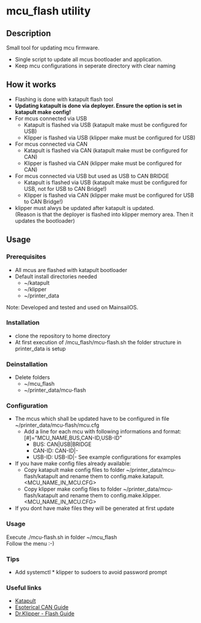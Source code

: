 # mcu_flash utility

## Description
Small tool for updating mcu firmware.
- Single script to update all mcus bootloader and application.
- Keep mcu configurations in seperate directory with clear naming

## How it works
- Flashing is done with katapult flash tool
- <b>Updating katapult is done via deployer. Ensure the option is set in katapult make config!</b>
- For mcus connected via USB
    - Katapult is flashed via USB (katapult make must be configured for USB)
    - Klipper is flashed via USB (klipper make must be configured for USB)
- For mcus connected via CAN
    - Katapult is flashed via CAN (katapult make must be configured for CAN)
    - Klipper is flashed via CAN (klipper make must be configured for CAN)
- For mcus connected via USB but used as USB to CAN BRIDGE
    - Katapult is flashed via USB (katapult make must be configured for USB, not for USB to CAN Bridge!)
    - Klipper is flashed via CAN (klipper make must be configured for USB to CAN Bridge!)
- klipper must alwys be updated after katapult is updated.<br>
  (Reason is that the deployer is flashed into klipper memory area. Then it updates the bootloader)
## Usage
### Prerequisites
- All mcus are flashed with katapult bootloader
- Default install directories needed
    - ~/katapult
    - ~/klipper
    - ~/printer_data

Note: Developed and tested and used on MainsailOS.

### Installation
- clone the repository to home directory
- At first execution of /mcu_flash/mcu-flash.sh the folder structure in printer_data is setup
 
### Deinstallation
- Delete folders
    - ~/mcu_flash
    - ~/printer_data/mcu-flash

### Configuration
- The mcus which shall be updated have to be configured in file ~/printer_data/mcu-flash/mcu.cfg
    - Add a line for each mcu with following informations and format:
        [#]="MCU_NAME,BUS,CAN-ID,USB-ID"
        - BUS: CAN|USB|BRIDGE
        - CAN-ID: CAN-ID|-
        - USB-ID: USB-ID|-
    See example configurations for examples
- If you have make config files already available:
    - Copy katapult make config files to folder ~/printer_data/mcu-flash/katapult and rename them to config.make.katapult.<MCU_NAME_IN_MCU.CFG>
    - Copy klipper make config files to folder ~/printer_data/mcu-flash/katapult and rename them to config.make.klipper.<MCU_NAME_IN_MCU.CFG>
- If you dont have make files they will be generated at first update

### Usage
Execute ./mcu-flash.sh in folder ~/mcu_flash<br>
Follow the menu :-)

### Tips
- Add systemctl * klipper to sudoers to avoid password prompt

### Useful links
* [Katapult](https://github.com/Arksine/katapult)
* [Esoterical CAN Guide](https://canbus.esoterical.online/)
* [Dr.Klipper - Flash Guide](https://drklipper.de/doku.php?id=klipper_faq:flash_guide:start)